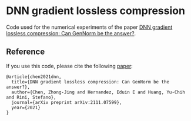# DNN gradient lossless compression
Code used for the numerical experiments of the paper [DNN gradient lossless compression: Can GenNorm be the answer?](https://arxiv.org/abs/2111.07599).

## Reference
If you use this code, please cite the following [paper](https://arxiv.org/abs/2111.07599):

    @article{chen2021dnn,
      title={DNN gradient lossless compression: Can GenNorm be the answer?},
      author={Chen, Zhong-Jing and Hernandez, Eduin E and Huang, Yu-Chih and Rini, Stefano},
      journal={arXiv preprint arXiv:2111.07599},
      year={2021}
    }
